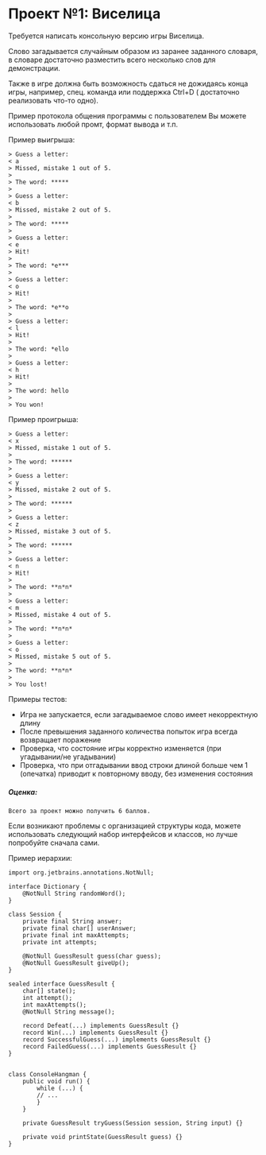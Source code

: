 # Проект №1: Виселица

Требуется написать консольную версию игры Виселица.

Слово загадывается случайным образом из заранее заданного словаря, в словаре достаточно разместить всего несколько слов
для демонстрации.

Также в игре должна быть возможность сдаться не дожидаясь конца игры, например, спец. команда или поддержка Ctrl+D (
достаточно реализовать что-то одно).

Пример протокола общения программы с пользователем
Вы можете использовать любой промт, формат вывода и т.п.

Пример выигрыша:

    > Guess a letter:
    < a
    > Missed, mistake 1 out of 5.
    >
    > The word: *****
    >
    > Guess a letter:
    < b
    > Missed, mistake 2 out of 5.
    >
    > The word: *****
    >
    > Guess a letter:
    < e
    > Hit!
    >
    > The word: *e***
    >
    > Guess a letter:
    < o
    > Hit!
    >
    > The word: *e**o
    >
    > Guess a letter:
    < l
    > Hit!
    >
    > The word: *ello
    >
    > Guess a letter:
    < h
    > Hit!
    >
    > The word: hello
    >
    > You won!

Пример проигрыша:

    > Guess a letter:
    < x
    > Missed, mistake 1 out of 5.
    >
    > The word: ******
    >
    > Guess a letter:
    < y
    > Missed, mistake 2 out of 5.
    >
    > The word: ******
    >
    > Guess a letter:
    < z
    > Missed, mistake 3 out of 5.
    >
    > The word: ******
    >
    > Guess a letter:
    < n
    > Hit!
    >
    > The word: **n*n*
    >
    > Guess a letter:
    < m
    > Missed, mistake 4 out of 5.
    >
    > The word: **n*n*
    >
    > Guess a letter:
    < o
    > Missed, mistake 5 out of 5.
    >
    > The word: **n*n*
    >
    > You lost!

Примеры тестов:

- Игра не запускается, если загадываемое слово имеет некорректную длину
- После превышения заданного количества попыток игра всегда возвращает поражение
- Проверка, что состояние игры корректно изменяется (при угадывании/не угадывании)
- Проверка, что при отгадывании ввод строки длиной больше чем 1 (опечатка) приводит к повторному вводу, без изменения
  состояния

##### Оценка:

    Всего за проект можно получить 6 баллов.

Если возникают проблемы с организацией структуры кода, можете использовать следующий набор интерфейсов и классов, но
лучше попробуйте сначала сами.

Пример иерархии:

    import org.jetbrains.annotations.NotNull;
    
    interface Dictionary {
        @NotNull String randomWord();
    }
    
    class Session {
        private final String answer;
        private final char[] userAnswer;
        private final int maxAttempts;
        private int attempts;
        
        @NotNull GuessResult guess(char guess);
        @NotNull GuessResult giveUp();
    }
    
    sealed interface GuessResult {
        char[] state();
        int attempt();
        int maxAttempts();
        @NotNull String message();
        
        record Defeat(...) implements GuessResult {}
        record Win(...) implements GuessResult {}
        record SuccessfulGuess(...) implements GuessResult {}
        record FailedGuess(...) implements GuessResult {}
    }
    
    
    class ConsoleHangman {
        public void run() {
            while (...) {
            // ...
            }
        }
    
        private GuessResult tryGuess(Session session, String input) {}
    
        private void printState(GuessResult guess) {}
    }
